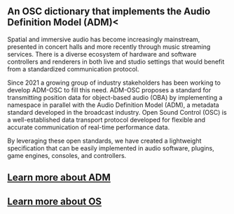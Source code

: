 ## An OSC dictionary that implements the Audio Definition Model (ADM)<

Spatial and immersive audio has become increasingly mainstream, presented in concert halls and more recently through music streaming services. There is a diverse ecosystem of hardware and software controllers and renderers in both live and studio settings that would benefit from a standardized communication protocol. 
                
Since 2021 a growing group of industry stakeholders has been working to develop ADM-OSC to fill this need. ADM-OSC proposes a standard for transmitting position data for object-based audio (OBA) by implementing a namespace in parallel with the Audio Definition Model (ADM), a metadata standard developed in the broadcast industry. Open Sound Control (OSC) is a well-established data transport protocol developed for flexible and accurate communication of real-time performance data.  

By leveraging these open standards, we have created a lightweight specification that can be easily implemented in audio software, plugins, game engines, consoles, and controllers.

## [Learn more about ADM](https://adm.ebu.io/index.html)

## [Learn more about OS](https://opensoundcontrol.stanford.edu/)
